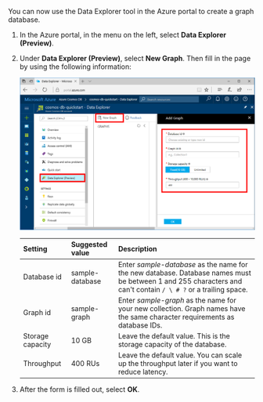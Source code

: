 You can now use the Data Explorer tool in the Azure portal to create a graph database. 

1. In the Azure portal, in the menu on the left, select **Data Explorer (Preview)**.

2. Under **Data Explorer (Preview)**, select **New Graph**. Then fill in the page by using the following information:

    ![Data Explorer in the Azure portal](./media/cosmos-db-create-graph/azure-cosmosdb-data-explorer.png)

    Setting|Suggested value|Description
    ---|---|---
    Database id|sample-database|Enter *sample-database* as the name for the new database. Database names must be between 1 and 255 characters and can't contain `/ \ # ?` or a trailing space.
    Graph id|sample-graph|Enter *sample-graph* as the name for your new collection. Graph names have the same character requirements as database IDs.
    Storage capacity| 10 GB|Leave the default value. This is the storage capacity of the database.
    Throughput|400 RUs|Leave the default value. You can scale up the throughput later if you want to reduce latency.

3. After the form is filled out, select **OK**.
